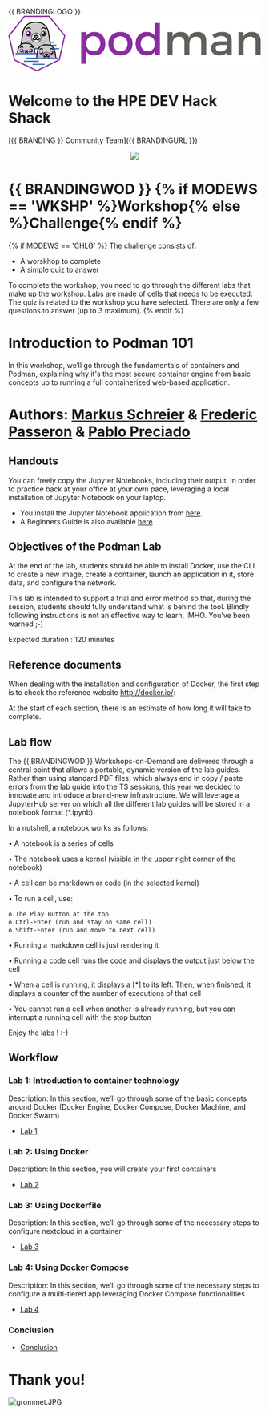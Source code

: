 {{ BRANDINGLOGO }}    ![Podmanlogo](Pictures/podman-logo.png)  
 
# Welcome to the HPE DEV Hack Shack
[{{ BRANDING }} Community Team]({{ BRANDINGURL }})

<p align="center">
  <img src="Pictures/hackshackdisco.png">
  
</p>

# {{ BRANDINGWOD }} {% if MODEWS == 'WKSHP' %}Workshop{% else %}Challenge{% endif %}

{% if MODEWS == 'CHLG' %}    The challenge consists of:
* A worskhop to complete
* A simple quiz to answer

To complete the workshop, you need to go through the different labs that make up the workshop. Labs are made of cells that needs to be executed. The quiz is related to the workshop you have selected. There are only a few questions to answer (up to 3 maximum).
{% endif %}

# Introduction to Podman 101
In this workshop, we’ll go through the fundamentals of containers and Podman, explaining why it's the most secure container engine  from basic concepts up to running a full containerized web-based application. 

# Authors: [Markus Schreier](mailto:mschreie@redhat.com) & [Frederic Passeron](mailto:frederic.passeron@hpe.com) & [Pablo Preciado](mailto:ppreciad@redhat.com)

## Handouts
You can freely copy the Jupyter Notebooks, including their output, in order to practice back at your office at your own pace, leveraging a local installation of Jupyter Notebook on your laptop.
- You install the Jupyter Notebook application from [here](https://jupyter.org/install). 
- A Beginners Guide is also available [here](https://jupyter-notebook-beginner-guide.readthedocs.io/en/latest/what_is_jupyter.html)

## Objectives of the Podman Lab
At the end of the lab, students should be able to install Docker, use the CLI to create a new image, create a container, launch an application in it, store data, and configure the network.

This lab is intended to support a trial and error method so that, during the session, students should fully understand what is behind the tool. Blindly following instructions is not an effective way to learn, IMHO. You've been warned ;-)

Expected duration : 120 minutes

## Reference documents
When dealing with the installation and configuration of Docker, the first step  is to check the reference website http://docker.io/:

At the start of each section, there is an estimate of how long it will take to complete.


## Lab flow
The {{ BRANDINGWOD }} Workshops-on-Demand are delivered through a central point that allows a portable, dynamic version of the lab guides. Rather than using standard PDF files, which always end in copy / paste errors from the lab guide into the TS sessions, this year we decided to innovate and introduce a brand-new infrastructure. We will leverage a JupyterHub server on which all the different lab guides will be stored in a notebook format (*.ipynb).

In a nutshell, a notebook works as follows:

• A notebook is a series of cells

• The notebook uses a kernel (visible in the upper right corner of the notebook)

• A cell can be markdown or code (in the selected kernel)

• To run a cell, use:

    o The Play Button at the top
    o Ctrl-Enter (run and stay on same cell)
    o Shift-Enter (run and move to next cell)
    
• Running a markdown cell is just rendering it

• Running a code cell runs the code and displays the output just below the cell

• When a cell is running, it displays a [*] to its left. Then, when finished, it displays a counter of the number of executions of that cell

• You cannot run a cell when another is already running, but you can interrupt a running cell with the stop button

Enjoy the labs ! :-)

## Workflow

### Lab 1: Introduction to container technology
Description: In this section, we’ll go through some of the basic concepts around Docker (Docker Engine, Docker Compose, Docker Machine, and Docker Swarm)
* [Lab 1](1-WKSHP-Intro-to-Containers-techno.ipynb)

### Lab 2: Using Docker
Description: In this section, you will create your first containers
* [Lab 2](2-WKSHP-Using-Docker.ipynb)

### Lab 3: Using Dockerfile
Description: In this section, we’ll go through some of the necessary steps to configure nextcloud in a container
* [Lab 3](3-WKSHP-Using-Dockerfile.ipynb)

### Lab 4: Using Docker Compose
Description: In this section, we’ll go through some of the necessary steps to configure a multi-tiered app leveraging Docker Compose functionalities
* [Lab 4](4-WKSHP-Using-Docker-Compose.ipynb)

### Conclusion
* [Conclusion](5-WKSHP-COnclusion.ipynb)

# Thank you!
![grommet.JPG](Pictures/grommet.JPG)